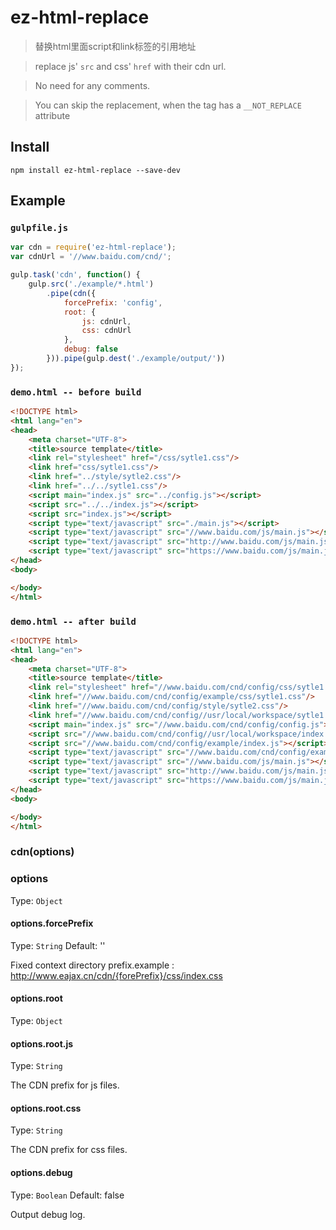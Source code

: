 ez-html-replace
===============

> 替换html里面script和link标签的引用地址

> replace js' `src` and css' `href` with their cdn url.

> No need for any comments.

> You can skip the replacement, when the tag has a `__NOT_REPLACE` attribute

## Install
```
npm install ez-html-replace --save-dev
```

## Example
### `gulpfile.js`
```js
var cdn = require('ez-html-replace');
var cdnUrl = '//www.baidu.com/cnd/';

gulp.task('cdn', function() {
    gulp.src('./example/*.html')
        .pipe(cdn({
            forcePrefix: 'config',
            root: {
                js: cdnUrl,
                css: cdnUrl
            },
            debug: false
        })).pipe(gulp.dest('./example/output/'))
});
```

### `demo.html -- before build`
```html
<!DOCTYPE html>
<html lang="en">
<head>
    <meta charset="UTF-8">
    <title>source template</title>
    <link rel="stylesheet" href="/css/sytle1.css"/>
    <link href="css/sytle1.css"/>
    <link href="../style/sytle2.css"/>
    <link href="../../sytle1.css"/>
    <script main="index.js" src="../config.js"></script>
    <script src="../../index.js"></script>
    <script src="index.js"></script>
    <script type="text/javascript" src="./main.js"></script>
    <script type="text/javascript" src="//www.baidu.com/js/main.js"></script>
    <script type="text/javascript" src="http://www.baidu.com/js/main.js"></script>
    <script type="text/javascript" src="https://www.baidu.com/js/main.js"></script>
</head>
<body>

</body>
</html>
```

### `demo.html -- after build`
```html
<!DOCTYPE html>
<html lang="en">
<head>
    <meta charset="UTF-8">
    <title>source template</title>
    <link rel="stylesheet" href="//www.baidu.com/cnd/config/css/sytle1.css"/>
    <link href="//www.baidu.com/cnd/config/example/css/sytle1.css"/>
    <link href="//www.baidu.com/cnd/config/style/sytle2.css"/>
    <link href="//www.baidu.com/cnd/config//usr/local/workspace/sytle1.css"/>
    <script main="index.js" src="//www.baidu.com/cnd/config/config.js"></script>
    <script src="//www.baidu.com/cnd/config//usr/local/workspace/index.js"></script>
    <script src="//www.baidu.com/cnd/config/example/index.js"></script>
    <script type="text/javascript" src="//www.baidu.com/cnd/config/example/main.js"></script>
    <script type="text/javascript" src="//www.baidu.com/js/main.js"></script>
    <script type="text/javascript" src="http://www.baidu.com/js/main.js"></script>
    <script type="text/javascript" src="https://www.baidu.com/js/main.js"></script>
</head>
<body>

</body>
</html>
```

### cdn(options)

### options

Type: `Object`

#### options.forcePrefix
Type: `String`
Default: ''

Fixed context directory prefix.example : http://www.eajax.cn/cdn/{forePrefix}/css/index.css 

#### options.root
Type: `Object`

#### options.root.js
Type: `String`

The CDN prefix for js files.

#### options.root.css
Type: `String`

The CDN prefix for css files.

#### options.debug
Type: `Boolean`
Default: false

Output debug log.
